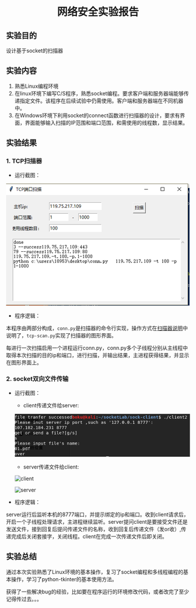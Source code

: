 <h1>
    <center> 网络安全实验报告</center>
</h1>

## 实验目的

设计基于socket的扫描器



## 实验内容

1. 熟悉Linux编程环境
2. 在linux环境下编写C/S程序，熟悉socket编程。要求客户端和服务器端能够传递指定文件。该程序在后续试验中仍需使用。客户端和服务器端在不同机器中。
3. 在Windows环境下利用socket的connect函数进行扫描器的设计，要求有界面，界面能够输入扫描的IP范围和端口范围，和需使用的线程数，显示结果。



## 实验结果

<h3>1. TCP扫描器</h3>

- 运行截图：

![](.\截图\扫描器.png)

- 程序逻辑：

本程序由两部分构成，`conn.py`是扫描器的命令行实现，操作方式在[扫描器说明](./tcp-connect-scaner/README.md)中说明了，`tcp-scan.py`实现了扫描器的图形界面。

每进行一次扫描启用一个进程运行conn.py，conn.py多个子线程分别从主线程中取得本次扫描的目的ip和端口，进行扫描，并输出结果，主进程获得结果，并显示在图形界面上。



<h3>2. socket双向文件传输</h3>

- 运行截图：

  - client传递文件给server:

  ![](.\截图\client2server_clinet.png)

  - server传递文件给client:

  ![client](.\截图\server2client_clinet.png"client")

  ![server](.\截图\client2server_server.png"server")

  

  

- 程序逻辑：

server运行后监听本机的8777端口，并提示绑定的ip和端口。收到client请求后，开启一个子线程处理请求，主进程继续监听。server提问client是要接受文件还是发送文件，接到回复后提问传递文件的名称，收到回复后传递文件（发or收）,传递完成后关闭套接字，关闭线程。client在完成一次传递文件后即关闭。



## 实验总结

通过本次实验熟悉了Linux环境的基本操作，复习了socket编程和多线程编程的基本操作，学习了python-tkinter的基本使用方法。

获得了一些解决bug的经验，比如要在程序运行的环境修改代码，或者改完了至少记得传过去。。。